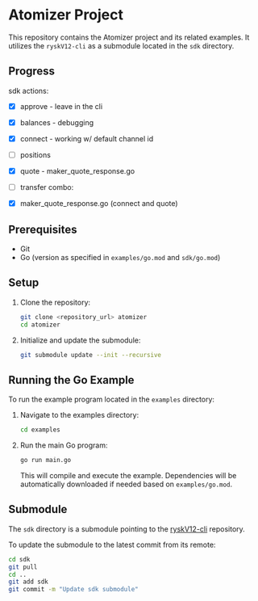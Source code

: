 # Atomizer Project

This repository contains the Atomizer project and its related examples.
It utilizes the `ryskV12-cli` as a submodule located in the `sdk` directory.

## Progress

sdk actions:
- [x] approve - leave in the cli
- [x] balances - debugging
- [x] connect - working w/ default channel id
- [ ] positions
- [x] quote - maker_quote_response.go
- [ ] transfer
combo:
- [x] maker_quote_response.go (connect and quote)


## Prerequisites

- Git
- Go (version as specified in `examples/go.mod` and `sdk/go.mod`)

## Setup

1. Clone the repository:
   ```bash
   git clone <repository_url> atomizer
   cd atomizer
   ```

2. Initialize and update the submodule:
   ```bash
   git submodule update --init --recursive
   ```

## Running the Go Example

To run the example program located in the `examples` directory:

1. Navigate to the examples directory:
   ```bash
   cd examples
   ```

2. Run the main Go program:
   ```bash
   go run main.go
   ```
   This will compile and execute the example. Dependencies will be automatically downloaded if needed based on `examples/go.mod`.

## Submodule

The `sdk` directory is a submodule pointing to the [ryskV12-cli](https://github.com/wakamex/ryskV12-cli) repository.

To update the submodule to the latest commit from its remote:
```bash
cd sdk
git pull
cd ..
git add sdk
git commit -m "Update sdk submodule"
```
